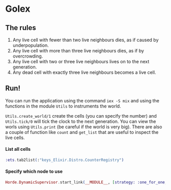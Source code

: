 # Golex

## The rules

1. Any live cell with fewer than two live neighbours dies, as if caused by underpopulation.
2. Any live cell with more than three live neighbours dies, as if by overcrowding.
3. Any live cell with two or three live neighbours lives on to the next generation.
4. Any dead cell with exactly three live neighbours becomes a live cell.

## Run!

You can run the application using the command `iex -S mix` and using the functions in the module `Utils` to instruments the world.

`Utils.create_world/1` create the cells (you can specify the number) and `Utils.tick/0` will tick the clock to the next generation. You can view the worls using `Utils.print` (be careful if the world is very big).
There are also a couple of function like `count` and `get_list` that are useful to inspect the live cells.

#### List all cells

```elixir
:ets.tab2list(:"keys_Elixir.Distro.CounterRegistry")
```

#### Specify which node to use

```elixir
Horde.DynamicSupervisor.start_link(__MODULE__, [strategy: :one_for_one, distribution_strategy: Distro.LocalNodeDistribution], name: __MODULE__)
```
